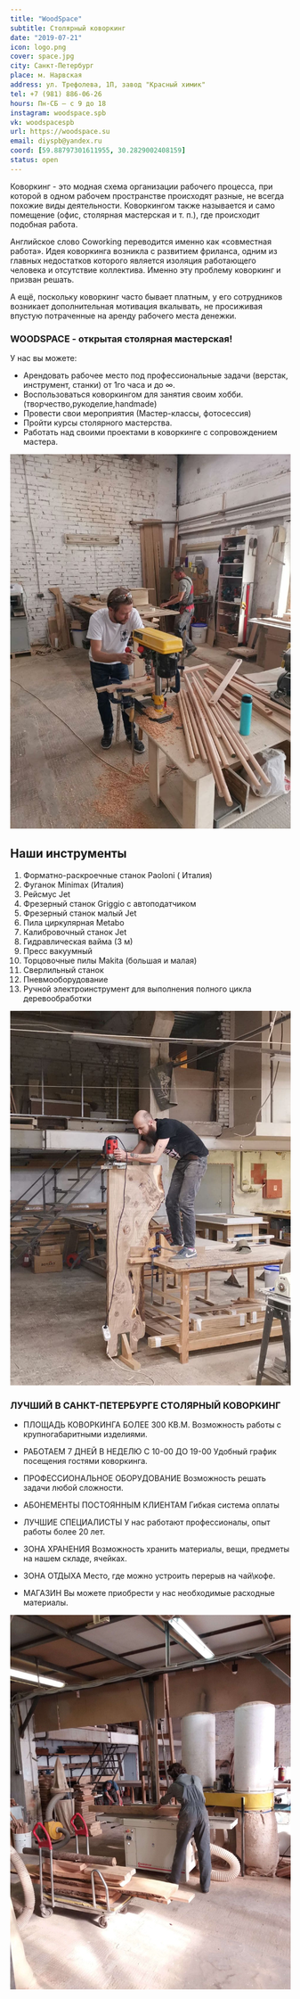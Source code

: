 ```yaml
---
title: "WoodSpace"
subtitle: Столярный коворкинг
date: "2019-07-21"
icon: logo.png
cover: space.jpg
city: Санкт-Петербург
place: м. Нарвская
address: ул. Трефолева, 1П, завод "Красный химик"
tel: +7 (981) 886-06-26
hours: Пн-СБ — с 9 до 18
instagram: woodspace.spb
vk: woodspacespb
url: https://woodspace.su
email: diyspb@yandex.ru
coord: [59.88797301611955, 30.2829002408159]
status: open
---
```


Коворкинг - это модная схема организации рабочего процесса, при которой в одном рабочем пространстве происходят разные, не всегда похожие виды деятельности. Коворкингом также называется и само помещение (офис, столярная мастерская и т. п.), где происходит подобная работа. 

Английское слово Coworking переводится именно как «совместная работа». Идея коворкинга возникла с развитием фриланса, одним из главных недостатков которого является изоляция работающего человека и отсутствие коллектива. Именно эту проблему коворкинг и призван решать. 

А ещё, поскольку коворкинг часто бывает платным, у его сотрудников возникает дополнительная мотивация вкалывать, не просиживая впустую потраченные на аренду рабочего места денежки.

### WOODSPACE - открытая столярная мастерская! 

У нас вы можете: 

- Арендовать рабочее место под профессиональные задачи (верстак, инструмент, станки) от 1го часа и до ∞. 
- Воспользоваться коворкингом для занятия своим хобби.(творчество,рукоделие,handmade)
- Провести свои мероприятия (Мастер-классы, фотосессия) 
- Пройти курсы столярного мастерства. 
- Работать над своими проектами в коворкинге с сопровождением мастера.

![](./place.jpeg)

## Наши инструменты

1. Форматно-раскроечные станок Paoloni ( Италия) 
2. Фуганок Minimax (Италия) 
3. Рейсмус Jet 
4. Фрезерный станок Griggio с автоподатчиком 
5. Фрезерный станок малый Jet 
6. Пила циркулярная Metabo 
7. Калибровочный станок Jet 
8. Гидравлическая вайма (3 м) 
9. Пресс вакуумный 
10. Торцовочные пилы Makita (большая и малая) 
11. Сверлильный станок 
12. Пневмооборудование 
13. Ручной электроинструмент для выполнения полного цикла деревообработки 

![](./stand.jpeg)

### ЛУЧШИЙ В САНКТ-ПЕТЕРБУРГЕ СТОЛЯРНЫЙ КОВОРКИНГ

- ПЛОЩАДЬ КОВОРКИНГА БОЛЕЕ 300 КВ.М.
  Возможность работы с крупногабаритными изделиями.

- РАБОТАЕМ 7 ДНЕЙ В НЕДЕЛЮ С 10-00 ДО 19-00
  Удобный график посещения гостями коворкинга.

- ПРОФЕССИОНАЛЬНОЕ ОБОРУДОВАНИЕ
  Возможность решать задачи любой сложности.

- АБОНЕМЕНТЫ  ПОСТОЯННЫМ КЛИЕНТАМ
  Гибкая система оплаты

- ЛУЧШИЕ СПЕЦИАЛИСТЫ
  У нас работают профессионалы, опыт работы более 20 лет.

- ЗОНА ХРАНЕНИЯ
  Возможность хранить материалы, вещи, предметы на нашем складе, ячейках.

- ЗОНА ОТДЫХА
  Место, где можно устроить перерыв на чай\кофе. 

- МАГАЗИН
  Вы можете приобрести у нас необходимые расходные материалы.

![](./work.jpeg)